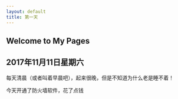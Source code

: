 ```yaml
---
layout: default
title: 第一天
---
```


## Welcome to My Pages

## 2017年11月11日星期六
每天清晨（或者叫着早晨吧），起来很晚，但是不知道为什么老是睡不着！

今天开通了防火墙软件，花了点钱

